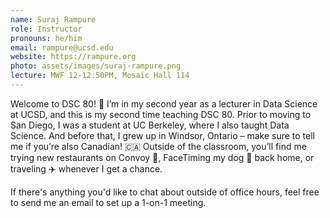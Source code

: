 ```yaml
---
name: Suraj Rampure
role: Instructor
pronouns: he/him
email: rampure@ucsd.edu
website: https://rampure.org
photo: assets/images/suraj-rampure.png
lecture: MWF 12-12:50PM, Mosaic Hall 114
---
```


Welcome to DSC 80! 👋 I’m in my second year as a lecturer in Data Science at UCSD, and this is my second time teaching DSC 80. Prior to moving to San Diego, I was a student at UC Berkeley, where I also taught Data Science. And before that, I grew up in Windsor, Ontario – make sure to tell me if you’re also Canadian! 🇨🇦 Outside of the classroom, you’ll find me trying new restaurants on Convoy 🍛, FaceTiming my dog 🐶 back home, or traveling ✈️ whenever I get a chance.

If there's anything you'd like to chat about outside of office hours, feel free to send me an email to set up a 1-on-1 meeting.
